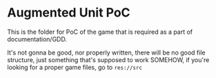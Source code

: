 # Augmented Unit PoC

This is the folder for PoC of the game that is required as a part of documentation/GDD.

It's not gonna be good, nor properly written, there will be no good file structure, just something that's supposed to work SOMEHOW, if you're looking for a proper game files, go to `res://src`